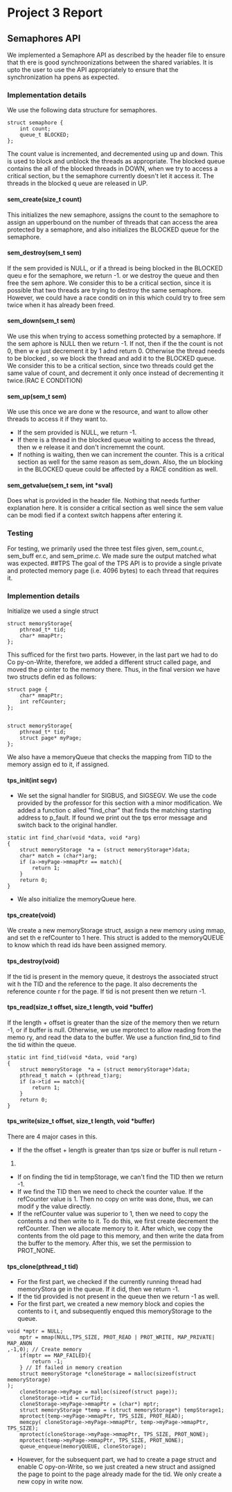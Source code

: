 # Project 3 Report

## Semaphores API
We implemented a Semaphore API as described by the header file to ensure that th
ere is good synchroonizations between the shared variables. It is
upto the user to use the API appropriately to ensure that the synchronization ha
ppens as expected.

### Implementation details
We use the following data structure for semaphores.
```
struct semaphore {
	int count;
	queue_t BLOCKED;
};
```
The count value is incremented, and decremented using up and down. This is used 
to block and unblock the threads as appropriate. The blocked queue contains the 
all of the blocked threads in DOWN, when we try to access a critical section, bu
t the semaphore currently doesn't let it access it. The threads in the blocked q
ueue are released in UP.

#### sem_create(size_t count)
This initializes the new semaphore, assigns the count to the semaphore to assign
 an upperbound on the number of threads that can access the area protected by a 
semaphore, and also initializes the BLOCKED queue for the semaphore.

#### sem_destroy(sem_t sem)
If the sem provided is NULL, or if a thread is being blocked in the BLOCKED queu
e for the semaphore, we return -1. or we destroy the queue and then free the sem
aphore.
We consider this to be a critical section, since it is possible that two threads
 are trying to destroy the same semaphore. However, we could have a race conditi
on in this which could try to free sem twice when it has already been freed.

#### sem_down(sem_t sem)
We use this when trying to access something protected by a semaphore. If the sem
aphore is NULL then we return -1. If not, then if the the count is not 0, then w
e just decrement it by 1 adnd return 0. Otherwise the thread needs to be blocked
, so we block the thread and add it to the BLOCKED queue.
We consider this to be a critical section, since two threads could get the same 
value of count, and decrement it only once instead of decrementing it twice.(RAC
E CONDITION)

#### sem_up(sem_t sem)
We use this once we are done w the resource, and want to allow other threads to 
access it if they want to. 
- If the sem provided is NULL, we return -1. 
- If there is a thread in the blocked queue waiting to access the thread, then w
e release it and don't incrememnt the count.
- If nothing is waiting, then we can increment the counter.
This is a critical section as well for the same reason as sem_down. Also, the un
blocking in the BLOCKED queue could be affected by a RACE condition as well.

#### sem_getvalue(sem_t sem, int *sval)
Does what is provided in the header file. Nothing that needs further explanation
 here. It is consider a critical section as well since the sem value can be modi
fied if a context switch happens after entering it.
### Testing
For testing, we primarily used the three test files given, sem_count.c, sem_buff
er.c, and sem_prime.c. We made sure the output matched what was expected.
##TPS
The goal of the TPS API is to provide a single private and protected memory page
 (i.e. 4096 bytes) to each thread that requires it.
### Implemention details
Initialize we used a single struct 
```
struct memoryStorage{
	pthread_t* tid;
	char* mmapPtr;
};
```
This sufficed for the first two parts. However, in the last part we had to do Co
py-on-Write, therefore, we added a different struct called page, and moved the p
ointer to the memory there. Thus, in the final version we have two structs defin
ed as follows:
```
struct page {
	char* mmapPtr;
	int refCounter;
};


struct memoryStorage{
	pthread_t* tid;
	struct page* myPage;
};
```
We also have a memoryQueue that checks the mapping from TID to the memory assign
ed to it, if assigned.
#### tps_init(int segv)
- We set the signal handler for SIGBUS, and SIGSEGV. We use the code provided by
 the professor for this section with a minor modification. We added a function c
alled "find_char" that finds the matching starting address to p_fault. If found 
we print out the tps error message and switch back to the original handler.
```
static int find_char(void *data, void *arg)
{
    struct memoryStorage  *a = (struct memoryStorage*)data;
    char* match = (char*)arg;
    if (a->myPage->mmapPtr == match){
        return 1;
    }
    return 0;
}
```
- We also initialize the memoryQueue here.
#### tps_create(void)
We create a new memoryStorage struct, assign a new memory using mmap, and set th
e refCounter to 1 here. This struct is added to the memoryQUEUE to know which th
read ids have been assigned memory.
#### tps_destroy(void)
If the tid is present in the memory queue, it destroys the associated struct wit
h the TID and the reference to the page. It also decrements the reference counte
r for the page. If tid is not present then we return -1.
#### tps_read(size_t offset, size_t length, void *buffer)
If the length + offset is greater than the size of the memory then we return -1,
 or if buffer is null. Otherwise, we use mprotect to allow reading from the memo
ry, and read the data to the buffer. We use a function find_tid to find the tid 
within the queue.
```
static int find_tid(void *data, void *arg)
{
    struct memoryStorage  *a = (struct memoryStorage*)data;
    pthread_t match = (pthread_t)arg;
    if (a->tid == match){
        return 1;
    }
    return 0;
}
```
#### tps_write(size_t offset, size_t length, void *buffer)
There are 4 major cases in this. 
- If the the offset + length is greater than tps size or buffer is null return -
1.
- If on finding the tid in tempStorage, we can't find the TID then we return -1.
- If we find the TID then we need to check the counter value.
If the refCounter value is 1. Then no copy on write was done, thus, we can modif
y the value directly.
- If the refCounter value was superior to 1, then we need to copy the contents a
nd then write to it. To do this, we first create decrement the refCounter. Then 
we allocate memory to it. After which, we copy the contents from the old page to
 this memory, and then write the data from the buffer to the memory. After this,
 we set the permission to PROT_NONE.
#### tps_clone(pthread_t tid)
- For the first part, we checked if the currently running thread had memoryStora
ge in the queue. If it did, then we return -1.
- If the tid provided is not present in the queue then we return -1 as well.
- For the first part, we created a new memory block and copies the contents to i
t, and subsequently enqued this memoryStorage to the queue.
```
void *mptr = NULL;
	mptr = mmap(NULL,TPS_SIZE, PROT_READ | PROT_WRITE, MAP_PRIVATE| MAP_ANON
,-1,0); // Create memory
	if(mptr == MAP_FAILED){
		return -1;
	} // If failed in memory creation
	struct memoryStorage *cloneStorage = malloc(sizeof(struct memoryStorage)
);
	cloneStorage->myPage = malloc(sizeof(struct page));
	cloneStorage->tid = curTid;
	cloneStorage->myPage->mmapPtr = (char*) mptr;
	struct memoryStorage *temp = (struct memoryStorage*) tempStorage1;
	mprotect(temp->myPage->mmapPtr, TPS_SIZE, PROT_READ);
	memcpy( cloneStorage->myPage->mmapPtr, temp->myPage->mmapPtr, TPS_SIZE);
	mprotect(cloneStorage->myPage->mmapPtr, TPS_SIZE, PROT_NONE);
	mprotect(temp->myPage->mmapPtr, TPS_SIZE, PROT_NONE);
	queue_enqueue(memoryQUEUE, cloneStorage);
```
 - However, for the subsequent part, we had to create a page struct and enable C
opy-on-Write, so we just created a new struct and assigned the page to point to 
the page already made for the tid. We only create a new copy in write now.
